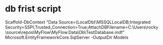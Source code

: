 ﻿# db frist script
Scaffold-DbContext "Data Source=(LocalDb)\MSSQLLocalDB;Integrated Security=SSPI;Trusted_Connection=True;AttachDBFilename=C:\Users\rocky\source\repos\MyFlow\MyFlow.Data\Db\TestDatabase.mdf" Microsoft.EntityFrameworkCore.SqlServer -OutputDir Models